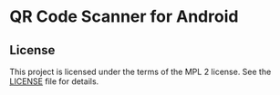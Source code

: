 # QR Code Scanner for Android

## License

This project is licensed under the terms of the MPL 2 license. See the [LICENSE](LICENSE) file for details.